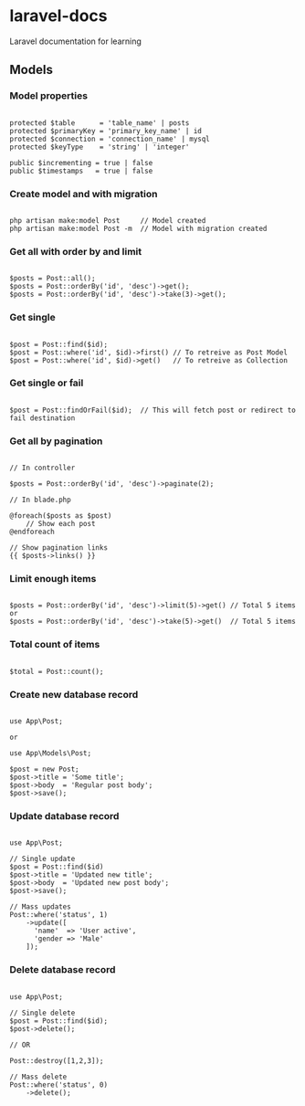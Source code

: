 # laravel-docs
Laravel documentation for learning
  
  
  
## Models 



### Model properties 

```

protected $table      = 'table_name' | posts
protected $primaryKey = 'primary_key_name' | id
protected $connection = 'connection_name' | mysql
protected $keyType    = 'string' | 'integer'

public $incrementing = true | false
public $timestamps   = true | false

```
  
  
### Create model and with migration  
  
```

php artisan make:model Post     // Model created
php artisan make:model Post -m  // Model with migration created

```  
  
  
### Get all with order by and limit  
  
```

$posts = Post::all();
$posts = Post::orderBy('id', 'desc')->get();
$posts = Post::orderBy('id', 'desc')->take(3)->get();

```  
  
  
### Get single  
  
```

$post = Post::find($id);
$post = Post::where('id', $id)->first() // To retreive as Post Model
$post = Post::where('id', $id)->get()   // To retreive as Collection

```  


### Get single or fail
  
```

$post = Post::findOrFail($id);  // This will fetch post or redirect to fail destination

```  
  
  
### Get all by pagination  
  
```

// In controller

$posts = Post::orderBy('id', 'desc')->paginate(2);

// In blade.php  

@foreach($posts as $post) 
    // Show each post
@endforeach

// Show pagination links
{{ $posts->links() }}

```  
  
  
### Limit enough items  

```

$posts = Post::orderBy('id', 'desc')->limit(5)->get() // Total 5 items or
$posts = Post::orderBy('id', 'desc')->take(5)->get()  // Total 5 items

```  


### Total count of items  

```

$total = Post::count();

```  


### Create new database record  

```  

use App\Post;

or 

use App\Models\Post;

$post = new Post;
$post->title = 'Some title';
$post->body  = 'Regular post body';
$post->save();

```  


### Update database record  

```

use App\Post;

// Single update
$post = Post::find($id)
$post->title = 'Updated new title';
$post->body  = 'Updated new post body';
$post->save();

// Mass updates
Post::where('status', 1)
    ->update([
      'name'  => 'User active',
      'gender => 'Male'
    ]);

```  


### Delete database record  

```

use App\Post;

// Single delete
$post = Post::find($id);
$post->delete();

// OR 

Post::destroy([1,2,3]);

// Mass delete
Post::where('status', 0)
    ->delete();

```

